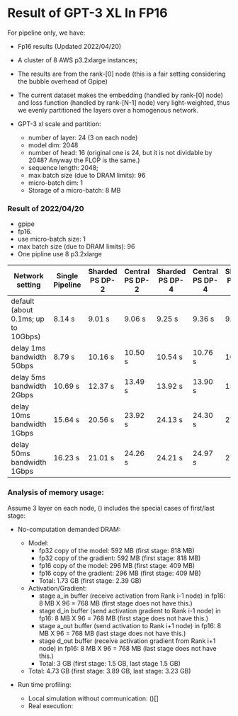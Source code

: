 # Result of GPT-3 XL  In FP16

For pipeline only, we have:

- Fp16 results (Updated 2022/04/20)

- A cluster of 8 AWS p3.2xlarge instances;

- The results are from the rank-[0] node (this is a fair setting considering the bubble overhead of Gpipe)

- The current dataset makes the embedding (handled by rank-[0] node) and loss function (handled by rank-[N-1] node) very light-weighted, thus we evenly partitioned the layers over a homogenous network.
   
- GPT-3 xl scale and partition:

  - number of layer: 24 (3 on each node) 
  - model dim: 2048
  - number of head: 16 (original one is 24, but it is not dividable by 2048? Anyway the FLOP is the same.)
  - sequence length: 2048;
  - max batch size (due to DRAM limits): 96
  - micro-batch dim: 1 
  - Storage of a micro-batch: 8 MB
  
### Result of 2022/04/20

- gpipe
- fp16.
- use micro-batch size: 1
- max batch size (due to DRAM limits): 96
- One pipline use 8 p3.2xlarge


| Network setting                     | Single Pipeline  | Sharded PS DP-2 | Central PS DP-2 | Sharded PS DP-4 | Central PS DP-4 | Sharded PS DP-8 | Central PS DP-8 |
|-------------------------------------|------------------|-----------------|-----------------|-----------------|-----------------|-----------------|-----------------|
| default (about 0.1ms; up to 10Gbps) | 8.14 s           | 9.01 s          | 9.06 s          | 9.25 s          | 9.36 s          | 9.78 s          | 9.59 s          |
| delay 1ms  bandwidth 5Gbps          | 8.79 s           | 10.16 s         | 10.50 s         | 10.54 s         | 10.76 s         | 10.88 s         | 10.89 s         |
| delay 5ms  bandwidth 2Gbps          | 10.69 s          | 12.37 s         | 13.49 s         | 13.92 s         | 13.90 s         | 15.07 s         | 14.27 s         |
| delay 10ms  bandwidth 1Gbps         | 15.64 s          | 20.56 s         | 23.92 s         | 24.13 s         | 24.30 s         | 27.39 s         | 24.83 s         |
| delay 50ms  bandwidth 1Gbps         | 16.23 s          | 21.01 s         | 24.26 s         | 24.21 s         | 24.97 s         | 27.68 s         | 25.66 s         |

### Analysis of memory usage:

Assume 3 layer on each node, () includes the special cases of first/last stage:
- No-computation demanded DRAM:
  - Model:
    - fp32 copy of the model: 592 MB  (first stage: 818 MB)
    - fp32 copy of the gradient: 592 MB  (first stage: 818 MB)
    - fp16 copy of the model: 296 MB  (first stage: 409 MB)
    - fp16 copy of the gradient: 296 MB (first stage: 409 MB)
    - Total: 1.73 GB (first stage: 2.39 GB)
  - Activation/Gradient:
    - stage a_in buffer (receive activation from Rank i-1 node) in fp16: 8 MB X 96 = 768 MB (first stage does not have this.) 
    - stage d_in buffer (send activation gradient to Rank i-1 node) in fp16: 8 MB X 96 = 768 MB (first stage does not have this.) 
    - stage a_out buffer (send activation to Rank i+1 node)  in fp16: 8 MB X 96 = 768 MB (last stage does not have this.)
    - stage d_out buffer (receive activation gradient from Rank i+1 node)  in fp16: 8 MB X 96 = 768 MB (last stage does not have this.)
    - Total: 3 GB (first stage: 1.5 GB, last stage 1.5 GB)
  - Total:  4.73 GB (first stage: 3.89 GB, last stage: 3.23 GB)

- Run time profiling:
  - Local simulation without communication: ()[]
  - Real execution: 





